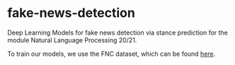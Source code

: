 # fake-news-detection
Deep Learning Models for fake news detection via stance prediction for the module Natural Language Processing 20/21.

To train our models, we use the FNC dataset, which can be found [here](https://github.com/FakeNewsChallenge/fnc-1).
